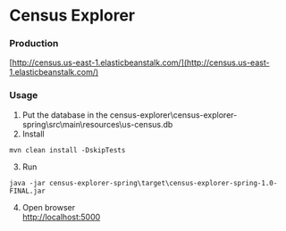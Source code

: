 # Census Explorer

### Production
[http://census.us-east-1.elasticbeanstalk.com/](http://census.us-east-1.elasticbeanstalk.com/)

### Usage
1. Put the database in the census-explorer\census-explorer-spring\src\main\resources\us-census.db<br/>
2. Install
```
mvn clean install -DskipTests
```
3. Run
```
java -jar census-explorer-spring\target\census-explorer-spring-1.0-FINAL.jar
```
4. Open browser<br/>
[http://localhost:5000](http://localhost:5000)